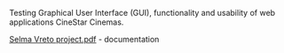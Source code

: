 Testing Graphical User Interface (GUI), functionality and usability of web applications CineStar Cinemas.

[Selma Vreto project.pdf](https://github.com/SelmaVreto/front-end-testing/files/8318174/Selma.Vreto.project.pdf) - documentation
